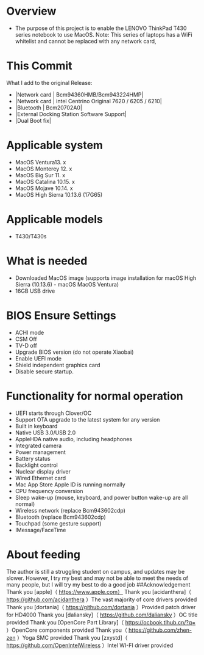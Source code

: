 # Overview
- The purpose of this project is to enable the LENOVO ThinkPad T430 series notebook to use MacOS.
Note: This series of laptops has a WiFi whitelist and cannot be replaced with any network card,
# This Commit
What I add to the original Release:
- |Network card | Bcm94360HMB/Bcm943224HMP|
- |Network card | intel Centrino Original 7620 / 6205 / 6210|
- |Bluetooth | Bcm20702A0|
- |External Docking Station Software Support|
- |Dual Boot fix|

# Applicable system
- MacOS Ventura13. x
- MacOS Monterey 12. x
- MacOS Big Sur 11. x
- MacOS Catalina 10.15. x
- MacOS Mojave 10.14. x
- MacOS High Sierra 10.13.6 (17G65)
# Applicable models
- T430/T430s
# What is needed
- Downloaded MacOS image (supports image installation for macOS High Sierra (10.13.6) - macOS MacOS Ventura)
- 16GB USB drive
# BIOS Ensure Settings
- ACHI mode
- CSM Off
- TV-D off
- Upgrade BIOS version (do not operate Xiaobai)
- Enable UEFI mode
- Shield independent graphics card
- Disable secure startup.
# Functionality for normal operation
- UEFI starts through Clover/OC
- Support OTA upgrade to the latest system for any version
- Built in keyboard
- Native USB 3.0/USB 2.0
- AppleHDA native audio, including headphones
- Integrated camera
- Power management
- Battery status
- Backlight control
- Nuclear display driver
- Wired Ethernet card
- Mac App Store Apple ID is running normally
- CPU frequency conversion
- Sleep wake-up (mouse, keyboard, and power button wake-up are all normal)
- Wireless network (replace Bcm943602cdp)
- Bluetooth (replace Bcm943602cdp)
- Touchpad (some gesture support)
- IMessage/FaceTime

# About feeding
The author is still a struggling student on campus, and updates may be slower. However, I try my best and may not be able to meet the needs of many people, but I will try my best to do a good job
##Acknowledgement
Thank you [apple]（ https://www.apple.com）
Thank you [acidanthera]（ https://github.com/acidanthera ）The vast majority of core drivers provided
Thank you [dortania]（ https://github.com/dortania ）Provided patch driver for HD4000
Thank you [daliansky]（ https://github.com/daliansky ）OC title provided
Thank you [OpenCore Part Library]（ https://ocbook.tlhub.cn/?q= ）OpenCore components provided
Thank you（ https://github.com/zhen-zen ）Yoga SMC provided
Thank you [zxystd]（ https://github.com/OpenIntelWireless ）Intel WI-FI driver provided
